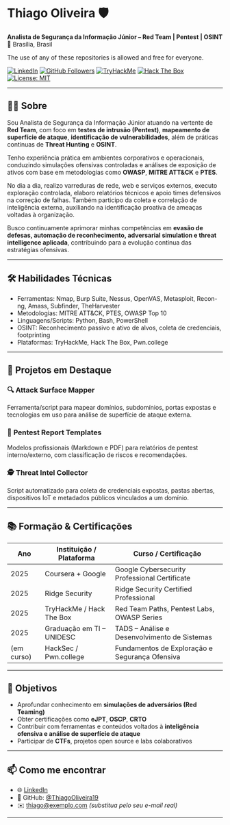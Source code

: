  # Thiago Oliveira 🛡️  
**Analista de Segurança da Informação Júnior – Red Team | Pentest | OSINT**  
📍 Brasília, Brasil

The use of any of these repositories is allowed and free for everyone.

[![LinkedIn](https://img.shields.io/badge/-LinkedIn-0A66C2?style=flat&logo=linkedin&logoColor=white)](https://www.linkedin.com/in/thiagooliveira19/)
[![GitHub Followers](https://img.shields.io/github/followers/ThiagoOliveira19?label=Seguidores&style=social)](https://github.com/ThiagoOliveira19)
[![TryHackMe](https://img.shields.io/badge/TryHackMe-%2312100E.svg?style=flat&logo=tryhackme&logoColor=white)](https://tryhackme.com/)
[![Hack The Box](https://img.shields.io/badge/Hack%20The%20Box-111927?style=flat&logo=hackthebox&logoColor=9FEF00)](https://app.hackthebox.com/)
[![License: MIT](https://img.shields.io/badge/license-MIT-green)](./LICENSE)

---

## 👨‍💻 Sobre

Sou Analista de Segurança da Informação Júnior atuando na vertente de **Red Team**, com foco em **testes de intrusão (Pentest)**, **mapeamento de superfície de ataque**, **identificação de vulnerabilidades**, além de práticas contínuas de **Threat Hunting** e **OSINT**.

Tenho experiência prática em ambientes corporativos e operacionais, conduzindo simulações ofensivas controladas e análises de exposição de ativos com base em metodologias como **OWASP**, **MITRE ATT&CK** e **PTES**.  

No dia a dia, realizo varreduras de rede, web e serviços externos, executo exploração controlada, elaboro relatórios técnicos e apoio times defensivos na correção de falhas. Também participo da coleta e correlação de inteligência externa, auxiliando na identificação proativa de ameaças voltadas à organização.

Busco continuamente aprimorar minhas competências em **evasão de defesas, automação de reconhecimento, adversarial simulation e threat intelligence aplicada**, contribuindo para a evolução contínua das estratégias ofensivas.

---

## 🛠️ Habilidades Técnicas

- Ferramentas: Nmap, Burp Suite, Nessus, OpenVAS, Metasploit, Recon-ng, Amass, Subfinder, TheHarvester  
- Metodologias: MITRE ATT&CK, PTES, OWASP Top 10  
- Linguagens/Scripts: Python, Bash, PowerShell  
- OSINT: Reconhecimento passivo e ativo de alvos, coleta de credenciais, footprinting  
- Plataformas: TryHackMe, Hack The Box, Pwn.college

---

## 📂 Projetos em Destaque

### 🔍 **Attack Surface Mapper**
Ferramenta/script para mapear domínios, subdomínios, portas expostas e tecnologias em uso para análise de superfície de ataque externa.

### 🧪 **Pentest Report Templates**
Modelos profissionais (Markdown e PDF) para relatórios de pentest interno/externo, com classificação de riscos e recomendações.

### 🕵️ **Threat Intel Collector**
Script automatizado para coleta de credenciais expostas, pastas abertas, dispositivos IoT e metadados públicos vinculados a um domínio.

---

## 📚 Formação & Certificações

| Ano      | Instituição / Plataforma        | Curso / Certificação                             |
|----------|----------------------------------|--------------------------------------------------|
| 2025     | Coursera + Google                | Google Cybersecurity Professional Certificate    |
| 2025     | Ridge Security                   | Ridge Security Certified Professional            |
| 2025     | TryHackMe / Hack The Box         | Red Team Paths, Pentest Labs, OWASP Series       |
| 2025     | Graduação em TI – UNIDESC        | TADS – Análise e Desenvolvimento de Sistemas     |
| (em curso) |    HackSec / Pwn.college       | Fundamentos de Exploração e Segurança Ofensiva   |

---

## 🎯 Objetivos

- Aprofundar conhecimento em **simulações de adversários (Red Teaming)**  
- Obter certificações como **eJPT**, **OSCP**, **CRTO**  
- Contribuir com ferramentas e conteúdos voltados à **inteligência ofensiva e análise de superfície de ataque**  
- Participar de **CTFs**, projetos open source e labs colaborativos  

---

## 📫 Como me encontrar

- 🌐 [LinkedIn](https://www.linkedin.com/in/thiagooliveira19/)  
- 💼 GitHub: [@ThiagoOliveira19](https://github.com/ThiagoOliveira19)  
- ✉️ thiago@exemplo.com *(substitua pelo seu e-mail real)*

---

